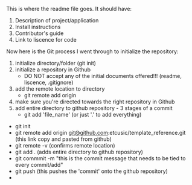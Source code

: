 This is where the readme file goes. It should have:
1) Description of project/application
2) Install instructions
3) Contributor's guide
4) Link to liscence for code


Now here is the Git process I went through to initialize the repository:
1) initialize directory/folder (git init)
2) initialize a repository in Github
    - DO NOT accept any of the initial documents offered!!! (readme, liscence, .gitignore)
3) add the remote location to directory
    - git remote add origin
4) make sure you're directed towards the right repository in Github
5) add entire directory to github repository - 3 stages of a commit
    - git add 'file_name' (or just '.' to add everything)

- git init
- git remote add origin git@github.com:etcusic/template_reference.git (this link copy and pasted from github)
- git remote -v (confirms remote location)
- git add .  (adds entire directory to github repository)
- git commmit -m "this is the commit message that needs to be tied to every commit/add"
- git push  (this pushes the 'commit' onto the github repository)
- 